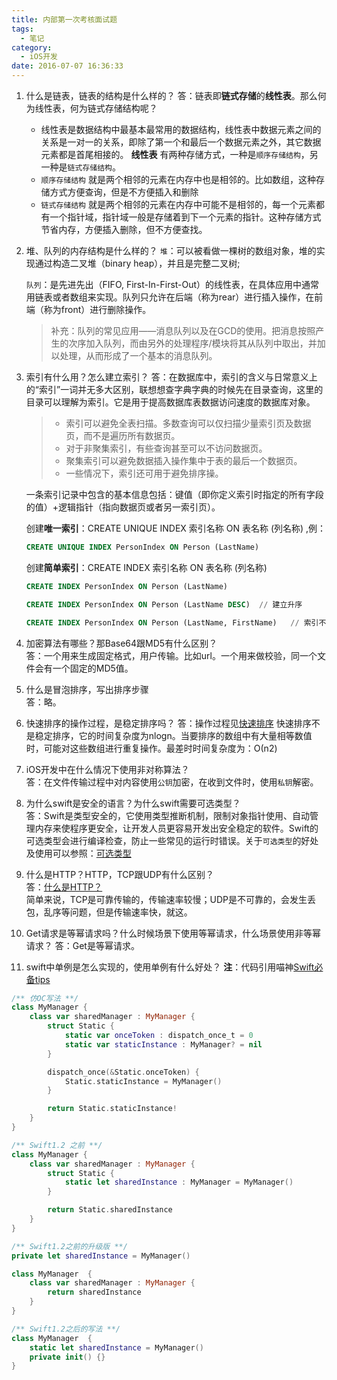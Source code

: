 ```yaml
---
title: 内部第一次考核面试题
tags:
  - 笔记
category:
  - iOS开发
date: 2016-07-07 16:36:33
---
```


1. 什么是链表，链表的结构是什么样的？
   答：链表即**链式存储**的**线性表**。那么何为线性表，何为链式存储结构呢？
   * 线性表是数据结构中最基本最常用的数据结构，线性表中数据元素之间的关系是一对一的关系，即除了第一个和最后一个数据元素之外，其它数据元素都是首尾相接的。
	**线性表** 有两种存储方式，一种是`顺序存储结构`，另一种是`链式存储结构`。
	* `顺序存储结构` 就是两个相邻的元素在内存中也是相邻的。比如数组，这种存储方式方便查询，但是不方便插入和删除
	* `链式存储结构` 就是两个相邻的元素在内存中可能不是相邻的，每一个元素都有一个指针域，指针域一般是存储着到下一个元素的指针。这种存储方式节省内存，方便插入删除，但不方便查找。

2. 堆、队列的内存结构是什么样的？
   `堆`：可以被看做一棵树的数组对象，堆的实现通过构造二叉堆（binary heap），并且是完整二叉树;  
   
   `队列`：是先进先出（FIFO, First-In-First-Out）的线性表，在具体应用中通常用链表或者数组来实现。队列只允许在后端（称为rear）进行插入操作，在前端（称为front）进行删除操作。
    >补充：队列的常见应用——消息队列以及在GCD的使用。把消息按照产生的次序加入队列，而由另外的处理程序/模块将其从队列中取出，并加以处理，从而形成了一个基本的消息队列。

3. 索引有什么用？怎么建立索引？
   答：在数据库中，索引的含义与日常意义上的“索引”一词并无多大区别，联想想查字典字典的时候先在目录查询，这里的目录可以理解为索引。它是用于提高数据库表数据访问速度的数据库对象。
   
	> * 索引可以避免全表扫描。多数查询可以仅扫描少量索引页及数据页，而不是遍历所有数据页。
	> * 对于非聚集索引，有些查询甚至可以不访问数据页。
	> * 聚集索引可以避免数据插入操作集中于表的最后一个数据页。
	> * 一些情况下，索引还可用于避免排序操。      

	一条索引记录中包含的基本信息包括：键值（即你定义索引时指定的所有字段的值）+逻辑指针（指向数据页或者另一索引页）。
	
	创建**唯一索引**：CREATE UNIQUE INDEX 索引名称 ON 表名称 (列名称) ,例：

	``` SQL
	CREATE UNIQUE INDEX PersonIndex ON Person (LastName) 
	```

	创建**简单索引**：CREATE INDEX 索引名称 ON 表名称 (列名称)

	``` SQL
	CREATE INDEX PersonIndex ON Person (LastName) 

	CREATE INDEX PersonIndex ON Person (LastName DESC)  // 建立升序

	CREATE INDEX PersonIndex ON Person (LastName, FirstName)   // 索引不止一个列
	```

4. 加密算法有哪些？那Base64跟MD5有什么区别？         
	答：一个用来生成固定格式，用户传输。比如url。一个用来做校验，同一个文件会有一个固定的MD5值。
	
5. 什么是冒泡排序，写出排序步骤         
	答：略。
	
6. 快速排序的操作过程，是稳定排序吗？
   答：操作过程见[快速排序](https://huntermz.github.io/2016/07/07/%E7%AE%97%E6%B3%95/)
   快速排序不是稳定排序，它的时间复杂度为nlogn。当要排序的数组中有大量相等数值时，可能对这些数组进行重复操作。最差时时间复杂度为：Ο(n2)
   
7. iOS开发中在什么情况下使用非对称算法？       
	答：在文件传输过程中对内容使用`公钥`加密，在收到文件时，使用`私钥`解密。
	
8. 为什么swift是安全的语言？为什么swift需要可选类型？           
	答：Swift是类型安全的，它使用类型推断机制，限制对象指针使用、自动管理内存来使程序更安全，让开发人员更容易开发出安全稳定的软件。Swift的可选类型会进行编译检查，防止一些常见的运行时错误。关于`可选类型`的好处及使用可以参照：[可选类型](http://blog.callmewhy.com/2014/09/23/beginners-guide-optionals-swift/)
	
9. 什么是HTTP？HTTP，TCP跟UDP有什么区别？       
   答：[什么是HTTP？](https://huntermz.github.io/2016/07/07/HTTP%E5%8D%8F%E8%AE%AE/)    
   简单来说，TCP是可靠传输的，传输速率较慢；UDP是不可靠的，会发生丢包，乱序等问题，但是传输速率快，就这。
           
10. Get请求是等幂请求吗？什么时候场景下使用等幂请求，什么场景使用非等幂请求？
   答：Get是等幂请求。
   
11. swift中单例是怎么实现的，使用单例有什么好处？
**注**：代码引用喵神[Swift必备tips](http://swifter.tips/singleton/)

``` swift
/** 仿OC写法 **/
class MyManager {
    class var sharedManager : MyManager {
        struct Static {
            static var onceToken : dispatch_once_t = 0
            static var staticInstance : MyManager? = nil
        }

        dispatch_once(&Static.onceToken) {
            Static.staticInstance = MyManager()
        }

        return Static.staticInstance!
    }
}

/** Swift1.2 之前 **/
class MyManager {
    class var sharedManager : MyManager {
        struct Static {
            static let sharedInstance : MyManager = MyManager()
        }

        return Static.sharedInstance
    }
}

/** Swift1.2之前的升级版 **/
private let sharedInstance = MyManager()

class MyManager  {
    class var sharedManager : MyManager {
        return sharedInstance
    }
}

/** Swift1.2之后的写法 **/
class MyManager  {
    static let sharedInstance = MyManager()
    private init() {}
}
```



